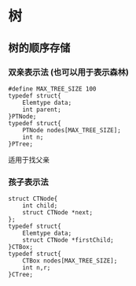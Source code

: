 # 树

## 树的顺序存储

### 双亲表示法 __(也可以用于表示森林)__

    #define MAX_TREE_SIZE 100
    typedef struct{
        Elemtype data;
        int parent;
    }PTNode;
    typedef struct{
        PTNode nodes[MAX_TREE_SIZE];
        int n;
    }PTree;

适用于找父亲

### 孩子表示法

    struct CTNode{
        int child;
        struct CTNode *next;
    };
    typedef struct{
        Elemtype data;
        struct CTNode *firstChild;
    }CTBox;
    typedef struct{
        CTBox nodes[MAX_TREE_SIZE];
        int n,r;
    }CTree;

    